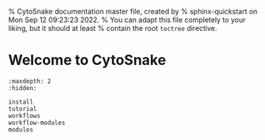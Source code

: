 % CytoSnake documentation master file, created by
% sphinx-quickstart on Mon Sep 12 09:23:23 2022.
% You can adapt this file completely to your liking, but it should at least
% contain the root `toctree` directive.

# Welcome to CytoSnake

```{toctree}
:maxdepth: 2
:hidden:

install
tutorial
workflows
workflow-modules
modules
```

```{include} ../README.md
```


<!-- # Indices and tables

- {ref}`genindex`
- {ref}`modindex`
- {ref}`search` -->
